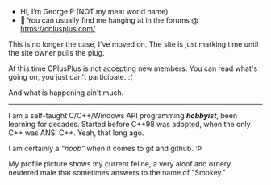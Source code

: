 - Hi, I’m George P (NOT my meat world name)
- 👀 You can usually find me hanging at in the forums @ https://cplusplus.com/

This is no longer the case, I've moved on.  The site is just marking time until the site owner pulls the plug.

At this time CPlusPlus is not accepting new members.  You can read what's going on, you just can't participate. :(

And what is happening ain't much.

---

I am a self-taught C/C++/Windows API programming ***hobbyist***, been learning for decades.  Started before C++98 was adopted, when the only C++ was ANSI C++.  Yeah, that long ago.

I am certainly a *"noob"* when it comes to git and github. :Þ

My profile picture shows my current feline, a very aloof and ornery neutered male that sometimes answers to the name of "Smokey."
